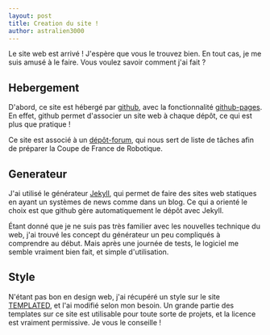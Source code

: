 ```yaml
---
layout: post
title: Creation du site !
author: astralien3000
---
```


Le site web est arrivé !
J'espère que vous le trouvez bien.
En tout cas, je me suis amusé à le faire.
Vous voulez savoir comment j'ai fait ?

<!--more-->

## Hebergement

D'abord, ce site est hébergé par [github](https://github.com/), avec la fonctionnalité [github-pages](https://pages.github.com/). En effet, github permet d'associer un site web à chaque dépôt, ce qui est plus que pratique !

Ce site est associé à un [dépôt-forum](https://github.com/astralien3000/projet2016/issues), qui nous sert de liste de tâches afin de préparer la Coupe de France de Robotique.

## Generateur

J'ai utilisé le générateur [Jekyll](http://jekyllrb.com/), qui permet de faire des sites web statiques en ayant un systèmes de news comme dans un blog. Ce qui a orienté le choix est que github gère automatiquement le dépôt avec Jekyll.

Étant donné que je ne suis pas très familier avec les nouvelles technique du web, j'ai trouvé les concept du générateur un peu compliqués à comprendre au début. Mais après une journée de tests, le logiciel me semble vraiment bien fait, et simple d'utilisation.

## Style

N'étant pas bon en design web, j'ai récupéré un style sur le site [TEMPLATED](http://templated.co/), et l'ai modifié selon mon besoin. Un grande partie des templates sur ce site est utilisable pour toute sorte de projets, et la licence est vraiment permissive. Je vous le conseille !
